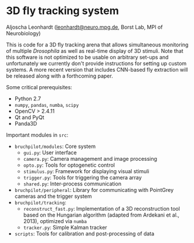 # 3D fly tracking system

Aljoscha Leonhardt (leonhardt@neuro.mpg.de, Borst Lab, MPI of Neurobiology)

This is code for a 3D fly tracking arena that allows simultaneous monitoring of multiple _Drosophila_ as well as real-time display of 3D stimuli. Note that this software is not optimized to be usable on arbitrary set-ups and unfortunately we currently don't provide instructions for setting up custom systems. A more recent version that includes CNN-based fly extraction will be released along with a forthcoming paper.

Some critical prerequisites:

* Python 2.7
* `numpy`, `pandas`, `numba`, `scipy`
* OpenCV > 2.4.11
* Qt and PyQt
* Panda3D

Important modules in `src`:

* `bruchpilot/modules`: Core system
    * `gui.py`: User interface
    * `camera.py`: Camera management and image processing
    * `opto.py`: Tools for optogenetic control
    * `stimulus.py`: Framework for displaying visual stimuli
    * `trigger.py`: Tools for triggering the camera array
    * `shared.py`: Inter-process communication
* `bruchpilot/peripheral`: Library for communicating with PointGrey cameras and the trigger system
* `bruchpilot/tracking`:
    * `reconstruct_fast.py`: Implementation of a 3D reconstruction tool based on the Hungarian algorithm (adapted from Ardekani et al., 2013), optimized via `numba`
    *  `tracker.py`: Simple Kalman tracker
* `scripts`: Tools for calibration and post-processing of data 